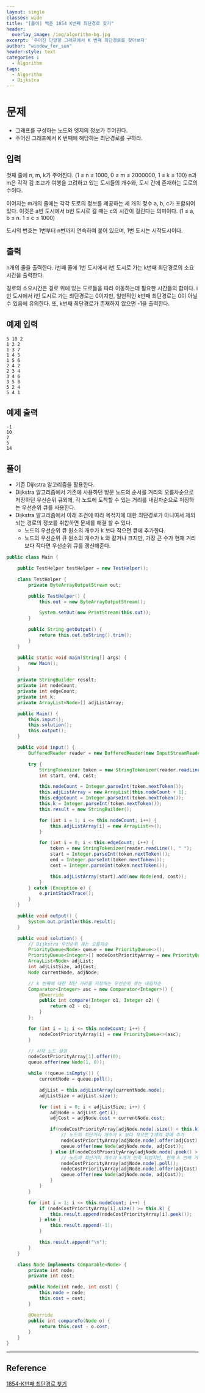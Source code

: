 ```yaml
--- 
layout: single
classes: wide
title: "[풀이] 백준 1854 K번째 최단경로 찾기"
header:
  overlay_image: /img/algorithm-bg.jpg
excerpt: '주어진 단방향 그래프에서 K 번째 최단경로를 찾아보자'
author: "window_for_sun"
header-style: text
categories :
  - Algorithm
tags:
  - Algorithm
  - Dijkstra
---  
```


# 문제
- 그래프를 구성하는 노드와 엣지의 정보가 주어진다.
- 주어진 그래프에서 K 번째에 해당하는 최단경로를 구하라.

## 입력
첫째 줄에 n, m, k가 주어진다. (1 ≤ n ≤ 1000, 0 ≤ m ≤ 2000000, 1 ≤ k ≤ 100) n과 m은 각각 김 조교가 여행을 고려하고 있는 도시들의 개수와, 도시 간에 존재하는 도로의 수이다.

이어지는 m개의 줄에는 각각 도로의 정보를 제공하는 세 개의 정수 a, b, c가 포함되어 있다. 이것은 a번 도시에서 b번 도시로 갈 때는 c의 시간이 걸린다는 의미이다. (1 ≤ a, b ≤ n. 1 ≤ c ≤ 1000)

도시의 번호는 1번부터 n번까지 연속하여 붙어 있으며, 1번 도시는 시작도시이다.

## 출력
n개의 줄을 출력한다. i번째 줄에 1번 도시에서 i번 도시로 가는 k번째 최단경로의 소요시간을 출력한다.

경로의 소요시간은 경로 위에 있는 도로들을 따라 이동하는데 필요한 시간들의 합이다. i번 도시에서 i번 도시로 가는 최단경로는 0이지만, 일반적인 k번째 최단경로는 0이 아닐 수 있음에 유의한다. 또, k번째 최단경로가 존재하지 않으면 -1을 출력한다.


## 예제 입력

```
5 10 2
1 2 2
1 3 7
1 4 5
1 5 6
2 4 2
2 3 4
3 4 6
3 5 8
5 2 4
5 4 1
```  

## 예제 출력

```
-1
10
7
5
14
```  

## 풀이
- 기존 Dijkstra 알고리즘을 활용한다.
- Dijkstra 알고리즘에서 기존에 사용하던 방문 노드의 순서를 거리의 오름차순으로 저장하던 우선순위 큐외에, 각 노드에 도착할 수 있는 거리를 내림차순으로 저장하는 우선순위 큐를 사용한다.
- Dijkstra 알고리즘에서 아래 조건에 따라 목적지에 대한 최단경로가 아니여서 제외되는 경로의 정보를 취합하면 문제를 해결 할 수 있다.
	- 노드의 우선순위 큐 원소의 개수가 k 보다 작으면 큐에 추가한다.
	- 노드의 우선순위 큐 원소의 개수가 k 와 같거나 크지만, 가장 큰 수가 현재 거리보다 작다면 우선순위 큐를 갱신해준다.

```java
public class Main {

    public TestHelper testHelper = new TestHelper();

    class TestHelper {
        private ByteArrayOutputStream out;

        public TestHelper() {
            this.out = new ByteArrayOutputStream();

            System.setOut(new PrintStream(this.out));
        }

        public String getOutput() {
            return this.out.toString().trim();
        }
    }

    public static void main(String[] args) {
        new Main();
    }

    private StringBuilder result;
    private int nodeCount;
    private int edgeCount;
    private int k;
    private ArrayList<Node>[] adjListArray;

    public Main() {
        this.input();
        this.solution();
        this.output();
    }

    public void input() {
        BufferedReader reader = new BufferedReader(new InputStreamReader(System.in));

        try {
            StringTokenizer token = new StringTokenizer(reader.readLine(), " ");
            int start, end, cost;

            this.nodeCount = Integer.parseInt(token.nextToken());
            this.adjListArray = new ArrayList[this.nodeCount + 1];
            this.edgeCount = Integer.parseInt(token.nextToken());
            this.k = Integer.parseInt(token.nextToken());
            this.result = new StringBuilder();

            for (int i = 1; i <= this.nodeCount; i++) {
                this.adjListArray[i] = new ArrayList<>();
            }

            for (int i = 0; i < this.edgeCount; i++) {
                token = new StringTokenizer(reader.readLine(), " ");
                start = Integer.parseInt(token.nextToken());
                end = Integer.parseInt(token.nextToken());
                cost = Integer.parseInt(token.nextToken());

                this.adjListArray[start].add(new Node(end, cost));
            }
        } catch (Exception e) {
            e.printStackTrace();
        }
    }

    public void output() {
        System.out.println(this.result);
    }

    public void solution() {
        // Dijkstra 우선순위 큐는 오름차순
        PriorityQueue<Node> queue = new PriorityQueue<>();
        PriorityQueue<Integer>[] nodeCostPriorityArray = new PriorityQueue[this.nodeCount + 1];
        ArrayList<Node> adjList;
        int adjListSize, adjCost;
        Node currentNode, adjNode;

        // k 번째에 대한 최단 거리를 저장하는 우선순위 큐는 내림차순
        Comparator<Integer> asc = new Comparator<Integer>() {
            @Override
            public int compare(Integer o1, Integer o2) {
                return o2 - o1;
            }
        };

        for (int i = 1; i <= this.nodeCount; i++) {
            nodeCostPriorityArray[i] = new PriorityQueue<>(asc);
        }

        // 시작 노드 설정
        nodeCostPriorityArray[1].offer(0);
        queue.offer(new Node(1, 0));

        while (!queue.isEmpty()) {
            currentNode = queue.poll();

            adjList = this.adjListArray[currentNode.node];
            adjListSize = adjList.size();

            for (int i = 0; i < adjListSize; i++) {
                adjNode = adjList.get(i);
                adjCost = adjNode.cost + currentNode.cost;

                if(nodeCostPriorityArray[adjNode.node].size() < this.k) {
                    // 노드의 최단거리 개수가 k 보다 작으면 2개의 큐에 추가
                    nodeCostPriorityArray[adjNode.node].offer(adjCost);
                    queue.offer(new Node(adjNode.node, adjCost));
                } else if(nodeCostPriorityArray[adjNode.node].peek() > adjCost) {
                    // 노드의 최단거리 개수가 k개가 만족 되었지만, 현재 k 번째 거리보다 더 작은 k번짹 거리가 있는 경우 큐 갱신
                    nodeCostPriorityArray[adjNode.node].poll();
                    nodeCostPriorityArray[adjNode.node].offer(adjCost);
                    queue.offer(new Node(adjNode.node, adjCost));
                }
            }
        }

        for (int i = 1; i <= this.nodeCount; i++) {
            if (nodeCostPriorityArray[i].size() >= this.k) {
                this.result.append(nodeCostPriorityArray[i].peek());
            } else {
                this.result.append(-1);
            }

            this.result.append("\n");
        }
    }

    class Node implements Comparable<Node> {
        private int node;
        private int cost;

        public Node(int node, int cost) {
            this.node = node;
            this.cost = cost;
        }

        @Override
        public int compareTo(Node o) {
            return this.cost - o.cost;
        }
    }
}
```  

---
## Reference
[1854-K번째 최단경로 찾기](https://www.acmicpc.net/problem/1854)  

